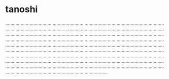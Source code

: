 # tanoshi

............................................................................................................................................................................................................................................................................................................................................................................................................................................................................................................................................................................................................................................................................................................................................................................................................................................................................................................................................................................................................................................................................................................................................................................................................................................